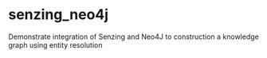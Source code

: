 # senzing_neo4j
Demonstrate integration of Senzing and Neo4J to construction a knowledge graph using entity resolution
